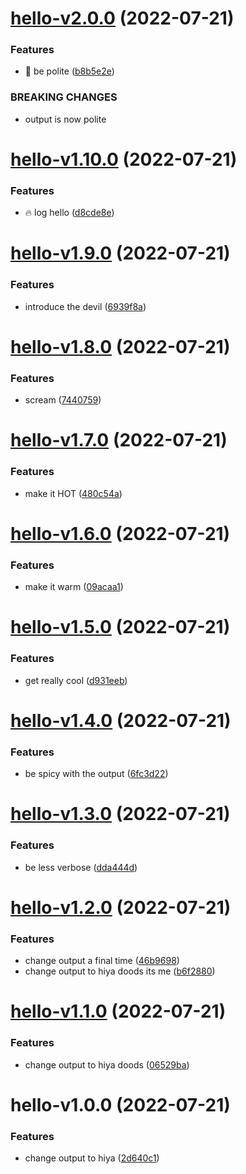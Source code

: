 # [hello-v2.0.0](https://github.com/justinawrey/release-poc/compare/hello-v1.10.0...hello-v2.0.0) (2022-07-21)


### Features

* :art: be polite ([b8b5e2e](https://github.com/justinawrey/release-poc/commit/b8b5e2e9a6a092cab258418145206ecb07bbb241))


### BREAKING CHANGES

* output is now polite

# [hello-v1.10.0](https://github.com/justinawrey/release-poc/compare/hello-v1.9.0...hello-v1.10.0) (2022-07-21)


### Features

* :fire: log hello ([d8cde8e](https://github.com/justinawrey/release-poc/commit/d8cde8e56e00148678eba81980bb73bfd795cf41))

# [hello-v1.9.0](https://github.com/justinawrey/release-poc/compare/hello-v1.8.0...hello-v1.9.0) (2022-07-21)


### Features

* introduce the devil ([6939f8a](https://github.com/justinawrey/release-poc/commit/6939f8a409690cd618d29cd120f6b680fdde2f43))

# [hello-v1.8.0](https://github.com/justinawrey/release-poc/compare/hello-v1.7.0...hello-v1.8.0) (2022-07-21)


### Features

* scream ([7440759](https://github.com/justinawrey/release-poc/commit/744075964a9edab191adb8e318ee935754923911))

# [hello-v1.7.0](https://github.com/justinawrey/release-poc/compare/hello-v1.6.0...hello-v1.7.0) (2022-07-21)


### Features

* make it HOT ([480c54a](https://github.com/justinawrey/release-poc/commit/480c54a4b306b6ba51f7db9b19440538ea5997a2))

# [hello-v1.6.0](https://github.com/justinawrey/release-poc/compare/hello-v1.5.0...hello-v1.6.0) (2022-07-21)


### Features

* make it warm ([09acaa1](https://github.com/justinawrey/release-poc/commit/09acaa11b43d0c5b58ae10f2ac69e5cd26e6fe59))

# [hello-v1.5.0](https://github.com/justinawrey/release-poc/compare/hello-v1.4.0...hello-v1.5.0) (2022-07-21)


### Features

* get really cool ([d931eeb](https://github.com/justinawrey/release-poc/commit/d931eeb40bf7ad31b6902035b7ba250da2e663e3))

# [hello-v1.4.0](https://github.com/justinawrey/release-poc/compare/hello-v1.3.0...hello-v1.4.0) (2022-07-21)


### Features

* be spicy with the output ([6fc3d22](https://github.com/justinawrey/release-poc/commit/6fc3d222000086de22e0a88f9f0c6c58b41044d0))

# [hello-v1.3.0](https://github.com/justinawrey/release-poc/compare/hello-v1.2.0...hello-v1.3.0) (2022-07-21)


### Features

* be less verbose ([dda444d](https://github.com/justinawrey/release-poc/commit/dda444deb3e4669f497a60de8fc3aa37c848361e))

# [hello-v1.2.0](https://github.com/justinawrey/release-poc/compare/hello-v1.1.0...hello-v1.2.0) (2022-07-21)


### Features

* change output a final time ([46b9698](https://github.com/justinawrey/release-poc/commit/46b9698d6144ce36a0aceaf6303072a2b97224bb))
* change output to hiya doods its me ([b6f2880](https://github.com/justinawrey/release-poc/commit/b6f288029fcd6a48bd4641bdbe461ee2e6cb1499))

# [hello-v1.1.0](https://github.com/justinawrey/release-poc/compare/hello-v1.0.0...hello-v1.1.0) (2022-07-21)


### Features

* change output to hiya doods ([06529ba](https://github.com/justinawrey/release-poc/commit/06529ba17dd6fbbaf3247ea4c8c5f5fbfd9bb58d))

# hello-v1.0.0 (2022-07-21)


### Features

* change output to hiya ([2d640c1](https://github.com/justinawrey/release-poc/commit/2d640c162278aa884ebb446a0d86cfde415e4e2a))
